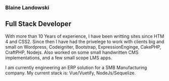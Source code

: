 ### Blaine Landowski

## Full Stack Developer
With more than 10 Years of experience, I have been writting sites since HTM 4 and CSS2. Since then I have had the privelege to work with clients big and small on Wordpress, Codeigniter, Bootstrap, ExpressionEnginge, CakePHP, CraftPHP, Nodejs. Also worked on some small handwritten CMS implementations, and a few small scope LMS apps. 

I am currently engineering an ERP solution for a SMB Manufacturing company. My current stack is: Vue/Vuetify, NodeJs/Sequelize.

